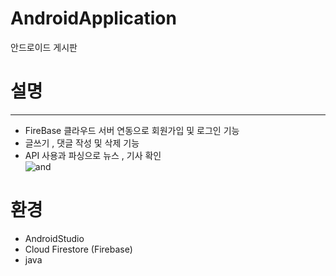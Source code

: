 # AndroidApplication
안드로이드 게시판
# 설명
---
- FireBase 클라우드 서버 연동으로 회원가입 및 로그인 기능
- 글쓰기 , 댓글 작성 및 삭제 기능
- API 사용과 파싱으로 뉴스 , 기사 확인  
![and](https://user-images.githubusercontent.com/43703023/91189860-e9c88a80-e72d-11ea-93ea-2f06cc137331.gif)
# 환경
* AndroidStudio	
* Cloud Firestore (Firebase)	
* java	

